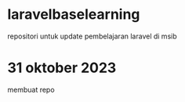 # laravelbaselearning

repositori untuk update pembelajaran laravel di msib

# 31 oktober 2023
membuat repo
